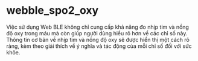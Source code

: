 # webble_spo2_oxy
 Việc sử dụng Web BLE không chỉ cung cấp khả năng đo nhịp tim và nồng độ oxy trong máu mà còn giúp người dùng hiểu rõ hơn về các chỉ số này. Thông tin cơ bản về nhịp tim và nồng độ oxy sẽ được hiển thị một cách rõ ràng, kèm theo giải thích về ý nghĩa và tác động của mỗi chỉ số đối với sức khỏe. 
